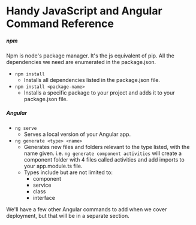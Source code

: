 # Handy JavaScript and Angular Command Reference

##### npm
Npm is node's package manager. It's the js equivalent of pip. All the dependencies we need are enumerated in the package.json.
- `npm install`
  - Installs all dependencies listed in the package.json file.
- `npm install <package-name>`
  - Installs a specific package to your project and adds it to your package.json file.

##### Angular
- `ng serve`
  - Serves a local version of your Angular app.
- `ng generate <type> <name>`
  - Generates new files and folders relevant to the type listed, with the name given. i.e. `ng generate component activities` will create a component folder with 4 files called activities and add imports to your app.module.ts file.
  - Types include but are not limited to:
    - component
    - service
    - class
    - interface

We'll have a few other Angular commands to add when we cover deployment, but that will be in a separate section.